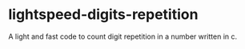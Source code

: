 # lightspeed-digits-repetition
A light and fast code to count digit repetition in a number written in c.
